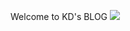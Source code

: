 Welcome to KD's BLOG
<img src="http://image.baidu.com/search/redirect?tn=redirect&word=j&juid=A5F88B&sign=cioooezkiw&url=http%3A%2F%2Fwww.zcool.com.cn%2Fwork%2FZMTY4ODY3NjA%3D.html&bakfurl1=http%3A%2F%2Fwww.zcool.com.cn%2Fwork%2FZMTY4ODY3NjA%3D.html&objurl=http%3A%2F%2Fimg.zcool.cn%2Fcommunity%2F01d6f657678d730000012e7e81d7d9.jpg%40900w_1l_2o_100sh.jpg">
